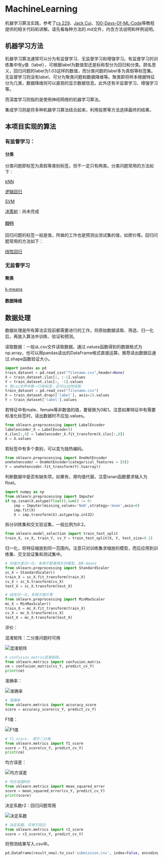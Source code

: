 # MachineLearning

机器学习算法实践，参考了[cs 229](https://zh.coursera.org/learn/machine-learning)、[Jack Cui](https://cuijiahua.com/)、[100-Days-Of-ML-Code](https://github.com/MLEveryday/100-Days-Of-ML-Code)等教程提供的相关代码和讲解。请先看每种方法的.md文件，内含方法说明和样例说明。

## 机器学习方法

机器学习算法通常可以分为有监督学习、无监督学习和增强学习。有监督学习的训练集中有y值（label），可根据label为数值型还是标称型分为回归和分类。顾名思义，回归问题的label为1.03这样的数值，而分类问题的label多为真假等标签集。无监督学习则没有label，可分为聚类问题和数据降维等。聚类即将样本根据特征分为几类，数据降维则可以直观的显示数据信息。此外还有半监督学习、增强学习等。

而深度学习则指的是使用神经网络的机器学习算法。

集成学习则是将多种机器学习算法结合起来，利用投票等方法选择最终的结果。

## 本项目实现的算法

### 有监督学习：

#### 分类

分类问题即标签为真假等类别标签，但不一定只有两类。分类问题常用的方法如下：

[kNN](https://github.com/Niuyuhang03/MachineLearning/blob/master/kNN)

[逻辑回归](https://github.com/Niuyuhang03/MachineLearning/blob/master/logistic_regression)

[SVM](https://github.com/Niuyuhang03/MachineLearning/blob/master/SVM)

[决策树](https://github.com/Niuyuhang03/MachineLearning/blob/master/decision_tree)：尚未完成

#### 回归

回归问题的标签一般是值，所做的工作也是预测出测试集的值，如房价等。回归问题常用的方法如下：

[线性回归](https://github.com/Niuyuhang03/MachineLearning/blob/master/linear_regression)

### 无监督学习

#### 聚类

[k-means](https://github.com/Niuyuhang03/MachineLearning/blob/master/k-means)

#### 数据降维

## 数据处理

数据处理是所有算法实现前都需要进行的工作。将原始数据读取、筛选、归一化后，再放入算法中训练、验证和预测。

读取数据：一般从.csv文件读取数据。通过.values函数得到的数据格式为np.array，也可以用pandas读出的DataFrame格式直接运算。推荐读出数据后通过.shape函数验证大小。

```python
import pandas as pd
train_dataset = pd.read_csv("filename.csv",header=None)
X = train_dataset.iloc[:, :-1].values
Y = train_dataset.iloc[:, -1].values
# 若csv文件中第一行有标签，还可以这样读取
train_dataset = pd.read_csv("filename.csv")
X = train_dataset.drop(['label'], axis=1).values
Y = train_dataset['label'].values
```
若特征中有male、female等非数值的值，要替换为0和1。注意如果特征中有需要标准化标签时，读出数据时不应加.values。

```python
from sklearn.preprocessing import LabelEncoder
labelencoder_X = LabelEncoder()
X.iloc[:,0] = labelencoder_X.fit_transform(X.iloc[:,0])
X = X.values
```

若标签中有多个类别，可以变为独热编码。

```python
from sklearn.preprocessing import OneHotEncoder
onehotencoder = OneHotEncoder(categorical_features = [0])
Y = onehotencoder.fit_transform(Y).toarray()
```

判断数据中是否有缺失项，如果有，用均值代替。注意isnan函数要求输入为float。

```python
import numpy as np
from sklearn.preprocessing import Imputer
if np.isnan(X.astype(float)).sum() != 0:
    imp = Imputer(missing_values='NaN',strategy='mean',axis=0)
    imp.fit(X)
    X = imp.transform(X).astype(np.int32)
```

拆分训练集和交叉验证集，一般比例为8:2。

```python
from sklearn.model_selection import train_test_split
train_X, cv_X, train_Y, cv_Y = train_test_split(X, Y, test_size=0.2)
```

归一化，将特征缩放到同一范围内。注意只对训练集求缩放的模型，而后应用到训练集、交叉验证集和测试集中。

```python
# 均值方差归一化，多用于距离相关的模型，如K-means
from sklearn.preprocessing import StandardScaler
sc_X = StandardScaler()
train_X = sc_X.fit_transform(train_X)
cv_X = sc_X.transform(cv_X)
test_X = sc_X.transform(test_X)
```

```python
# 线性归一化，多用于图片等
from sklearn.preprocessing import MinMaxScaler
mc_X = MinMaxScaler()
train_X = mc_X.fit_transform(train_X)
cv_X = mc_X.transform(cv_X)
test_X = mc_X.transform(test_X)
```

评价：

混淆矩阵：二分类问题时可用

![混淆矩阵](http://ww1.sinaimg.cn/large/96803f81ly1fzf7rkjiqaj20d406oglx.jpg)

```python
# confusion_matrix混淆矩阵。
from sklearn.metrics import confusion_matrix
cm = confusion_matrix(cv_Y, predict_cv_Y)
print(cm)
```

准确率：

![准确率](http://ww1.sinaimg.cn/large/96803f81ly1fzf7ucwtzaj207w02rt8m.jpg)

```python
# 准确率
from sklearn.metrics import accuracy_score
score = accuracy_score(cv_Y, predict_cv_Y)
```

F1值：

![F1值](http://ww1.sinaimg.cn/large/96803f81ly1fzf7y11jopj2095034t8q.jpg)

```python
# f1_score， 用于二分类
from sklearn.metrics import f1_score
score = f1_score(cv_Y, predict_cv_Y)
print(cm)
```

均方误差：

![均方误差](http://ww1.sinaimg.cn/large/96803f81ly1fzgd80u212j207a034wed.jpg)

```python
# 均方误差MSE
from sklearn.metrics import mean_squared_error
score = mean_squared_error(cv_Y, predict_cv_Y)
print(score)
```

决定系数r2：回归问题常用

![决定系数](http://ww1.sinaimg.cn/large/96803f81ly1fzgd9y3y8vj206i01ja9y.jpg)

```python
# 决定系数，可用于回归
from sklearn.metrics import r2_score
score = r2_score(cv_Y, predict_cv_Y)
```

将预测结果写入.csv中。

```python
pd.DataFrame(result_new).to_csv('submission.csv', index=False, encoding='utf8', header=False)
```